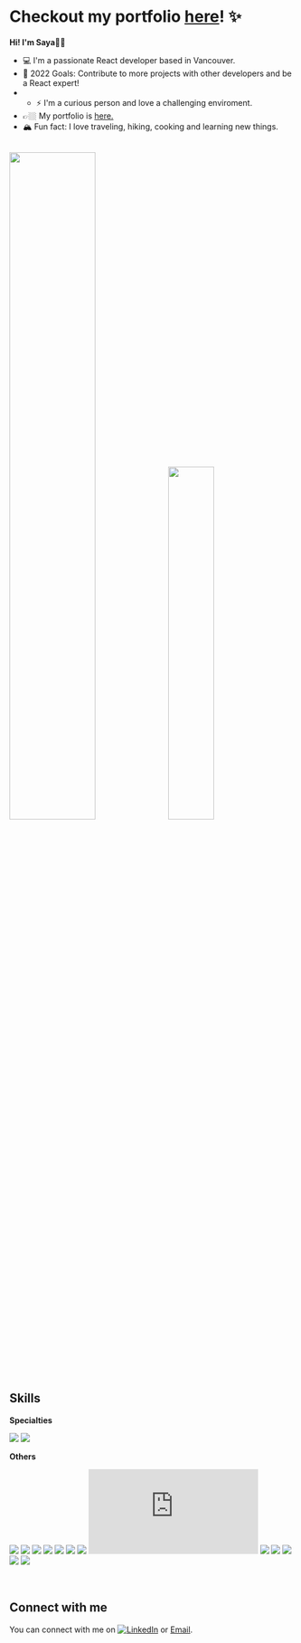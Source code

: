 # Checkout my portfolio [here](https://sayafolio.web.app/)! ✨

**Hi! I'm Saya👋🏼**

- 💻 I'm a passionate React developer based in Vancouver.
- 📍 2022 Goals: Contribute to more projects with other developers and be a React expert!
- - ⚡️ I'm a curious person and love a challenging enviroment.
- 👉🏼 My portfolio is [here.](https://sayafolio.web.app)
- 🏔 Fun fact: I love traveling, hiking, cooking and learning new things.


<br/>

<div>
<img width=55% src="https://github-readme-stats.vercel.app/api?username=saya0118&show_icons=true&theme=gruvbox_light" />
<img width=40% src="https://github-readme-stats.vercel.app/api/top-langs/?username=saya0118&layout=compact" />
</div>

<br/>

## Skills
**Specialties**

![](https://img.shields.io/badge/<Library>-<React>-61DAFB?style=for-the-badge&logo=react)
![](https://img.shields.io/badge/<Library>-<Redux>-764ABC?style=for-the-badge&logo=redux)

**Others**

![](https://img.shields.io/badge/<Lang>-<TypeScript>-3178C6?style=for-the-badge&logo=typescript)
![](https://img.shields.io/badge/<Lang>-<HTML>-E34F26?style=for-the-badge&logo=html5)
![](https://img.shields.io/badge/<Lang>-<CSS>-1572B6?style=for-the-badge&logo=css3)
![](https://img.shields.io/badge/<Lang>-<JavaScript>-F7DF1E?style=for-the-badge&logo=javascript)
![](https://img.shields.io/badge/<Library>-<SCSS>-CC6699?style=for-the-badge&logo=sass)
![](https://img.shields.io/badge/<Framework>-<Tailwind.css>-06B6D4?style=for-the-badge&logo=tailwindcss)
![](https://img.shields.io/badge/<Library>-<MUI>-007FFF?style=for-the-badge&logo=mui)
![](https://img.shields.io/badge/<Library>-<Node.js>-339933?style=for-the-badge&logo=node.js)
![](https://img.shields.io/badge/<Database>-<MongoDB>-47A248?style=for-the-badge&logo=mongodb)
![](https://img.shields.io/badge/<Database>-<Firebase>-FFCA28?style=for-the-badge&logo=firebase)
![](https://img.shields.io/badge/<Framework>-<cypress>-17202C?style=for-the-badge&logo=cypress)
![](https://img.shields.io/badge/<Framework>-<Vite>-646CFF?style=for-the-badge&logo=vite)
![](https://img.shields.io/badge/<Tools>-<eslint>-4B32C3?style=for-the-badge&logo=eslint)

<br/>

## Connect with me

<!-- Actual text -->

You can connect with me on [![LinkedIn][1.1]][1] or [Email](chemi0802@gmail.com).

<!-- Icons -->

[1.1]: https://raw.githubusercontent.com/MartinHeinz/MartinHeinz/master/linkedin-3-16.png (LinkedIn icon without padding)

<!-- Links to your social media accounts -->

[1]: https://www.linkedin.com/in/sayaka-matsuda-659338211/

